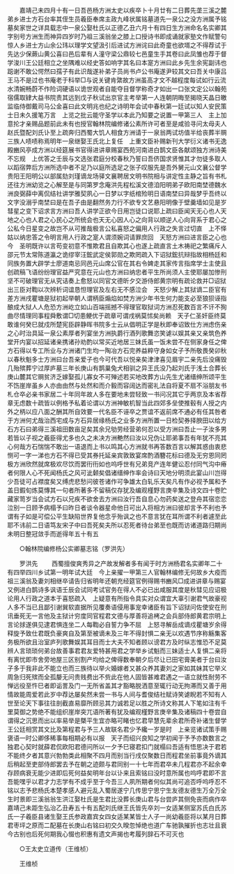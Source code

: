 <!-- { "loadSidebar": true } -->
　　嘉靖己未四月十有一日吾邑杨方洲太史以疾卒卜十月廿有二日葬先垄三溪之麓弟乡进士方石台率其侄生员羲臣奉席主政九峰状属铭墓道先一泉公之没方洲属予铭墓矣家世之详具载志中一泉公娶杜氏以正德乙丑六月十有四日生方洲命名名实卿其字别号方洲生而神异四岁时乃祖三溪翁坐之膝上口授诗书即成诵就家塾文作赋警句惊人乡进士方山余公玮以理学文望汲引后进试方洲诧曰此奇童也欲壻之不得荐试于先达少保蕨山黄公喜曰邑后辈有人潼守梁公鼎较七邑童生手其卷曰此凤雏也荐于督学浚川王公廷相立之坐隅难以经史答如响字其名曰本寔方洲曰此乡先生余宪副讳也跽谢不敢公愕然曰孺子有此识哉遂补弟子员尚书卢公书庵遂尹较其文曰吾关中康吕王马不是过也书庵老于科举□与说关键肯綮故方洲虽高才文不越程度每试如行云流水清婉畅蔚不作险词硬语以诡世观者自能夺目督学称奇才如出一口张文定公以翰苑宿儒取肄大益书院责其远到戊子秋试出京官主考举第一人连朝阴晦至揭晓天晶日皦监临侍御戴司马公金喜曰此文明兆也纪之诗明年会试中春秋第一廷试以知人安民策士日未久援笔万言　上览之批云能守圣学以本此乃知要之说置一甲第三人　主上加意抡才亲赐品题前此未有也授官翰林院编修诸公素所许可者至是咸验寻问太母夫人赵氏暨配刘氏讣至上疏奔归西蜀大饥人相食方洲请于一泉翁两试坊值半给丧葬半赒三族人啧啧称焉明年一泉继娶王氏北上复任　上重文臣补赐新刊大学衍义诸书无逸殿豳风亭成方洲以经筵展书官得进讲章赐宴西苑河南进白鹊文臣各献颂独方洲诗美不忘规　上优答之壬辰与文选张君庭分校春秋乃誓曰吾侪国求贤惟其才勿徒多取人以蹈宿弊后方洲所选中者不足乃以庭所选足之张子叹服先是吾外舅元山文襄公督学贵阳王阳明公以部属劾刘瑾谪龙场驿文襄聘居文明书院相与讲定性主静之旨有书札还往方洲幼览之心解至是与同第罗念庵洪先程松溪文德洎阳明弟子欧阳南埜德魏水洲良弼薛中离侃结社讲学雅契夙心一日梦以字纸棺殓明日语南埜曰异哉梦乎吾终以文字没溺乎南埜曰是在吾子由是翻然务力行不欲专文艺悬阳明像于壁羹墙如见是岁彗星之变下诏求言方洲曰吾人讲学正欲今日用岂徒口说耶上疏曰臣闻天无心也人天地之心也人君之心民心之所统会也天无心因人心之向背以顺逆人心向背系于君心之公私今日星变之故岂不从可推哉极言公私喜怒之偏用人行政之失言过切直　上不怿姑以纳忠答之令明言用人行政之寔人谓须婉词请罪庶回　天怒方洲曰进言臣之心也今　圣明既许以言苟变初意不惟欺君且自欺其心也遂上疏直言土木祷祀之繁痛斥人邵元节太常陈道瀛之诡缪宰汪鋐武定侯郭勋之欺罔疏入下诏狱鋐抗辩指故相杨廷和同族务置大辟学士廖道南忌同邑元山席公官在其右令婢走其家传言指席学士主使且创疏稿飞语纷纷理官益严究意在元山也方洲曰纳忠者平生所尚须人主使耶屡加惨刑坚不可破理官无从究诘奏上愈怒以同官文德昕夕交游侍郎黄宗明有疏论救并□诏狱出三臣对鞫以次辨析词谊恳怛理官及左右无不感泣会　天怒少解上其狱谪二臣官有差方洲戌瞿塘是狱初起举朝人谓柄臣煽焰如焚方洲少年书生何力能支必至狼狈诬指酿成大狱人人危恐方洲屹立如山百端摇撼不得理官取狱词方洲忍死数百言不讦不狥曲尽情理同事程舜敷谓□切患鲠优于疏章可谓戌祸莫怵矣尚赖　天子仁圣奸臣终莫敢谁何癸巳就戍所楚宪臣辟静晖书院多士云从倡明正学是秋即奉诏致仕方洲虑伤亲之心时治具延一泉公素厚者列宴坐方洲执爵行酒列歌舞恣笑谑以娱其亲又亲筑色养堂开内宴以招延诸亲携诸孙劝酌以常买近地居三妹氏虽一饭未尝不在侧家身任之俾方石得以专工所业与方洲诸门生均一陶冶方石完养益粹守身如女子予所敬畏癸卯秋以春秋魁多士方洲曰台吾亲爱子也今可代吾以悦亲矣津津喜见眉宇二亲先后没痛毁几殆殡葬宁过厚庐墓三年长庚山有鹊巢兔犬相驯之异王氏没乃起刘氏于浅土合葬长庚山麓其它赒贫济乏嫁娶孤儿寡女不可殚述若买地改葬方山先生尤诸缙绅所颂平生不饬崖岸虽乡人亦由由然与处然和而介毅而容阔达而密礼法自将夏不扇不浴朋友书札仓卒必亲书家居二十年同年故人多在要地未尝轻致一书问况其它乎两京及本省荐章无虑数十疏皆以例格予私着论谓以方洲神敏机智当此四郊多垒使推毂有人授之内外之柄以应八面之酬其所自效要一代名臣不诬卒之贾谊不返前席不通必有任其咎者于方洲何尤哉治西宅成与方石异居缘杨氏之业多方洲所置一日检契券择腴田以给方石方石曰弟得三溪祖田数亩足矣其余兄劬劳经营弟何忍以受方洲曰吾止一子汝多男若皆以子视之羲臣得尤多也久之未决方洲艴然曰汝以兄伪让耶弟事吾有年犹不亮其心何哉方石惴惴不敢出一语退而上书以鸣其心方洲就书再答数百言以解其惑由衷悲恻可一字一涕也方石不得已受其券托延亲宾敦致宴席酌酒簪花标曰德及无穷恩同罔极方洲欣然就席极欢尽饮而罢衎衎如也呜呼世有兄弟竞产连年健讼忍付同气沟中瘠者何限人心不死闻杨氏之风可泚颡矣倡诸缙绅作率会诗曰天地分明须此宴山川岂得少吾徒可占襟度矣又缚虎悲愁问彼苍诸作可争雄太白轧乐天矣凡有作必视予属和予盖日鍜旬炼莫慱其一句者所著多不留稿仅存犹及编观槿野言庚辛集及诗文四十卷贮藏家笥岁当会试方石以兄疾不欲舍去方洲曰汝行吾自息心勿药矣送之登舟其宿恋恋泣别一日顾予病榻予曰昨日者谈令器星命他日可出入将相方洲曰彼却言予不利也予谓有子如是可偿公平生缺陷世界复他念乎殆讽之也不意言犹在耳所谓不利者遽至此耶不讳前二日语笃友宋子中曰吾死矣夫所以忍死者待台弟至也既而访诸道路归期尚未明日整冠敛手而逝得年五十有五 

　　○翰林院编修杨公实卿墓志铭（罗洪先） 

　　罗洪先 
　　西蜀擅俊爽秀异之产故发解者多有闻于时方洲杨君名实卿年二十有四举四川乡试第一明年试大廷　今上亲擢一甲第三人官翰林编修无何故乡大疫而祖三溪翁及妻刘相继卒请告归省明年还朝充经筵官例得赐书豳风□成进讲章与赐宴又例进白鹊诗多讽语壬辰会试同考试官务在得人不必已出咸服其度是秋彗见应诏极论用人行政之道本于喜怒疏入　上疑意有所指令具实对众谓宜大辜引谢君气故豪视人多不当已且鄙引谢巽软直据所见覆奏语侵用事宠幸诸臣有旨下诏狱问佐使安在刑讯垂死无一言他及主狱计穷度同官程君文德与厚善将追栲之会兵部侍郎黄君宗明上言论捄遂俱见逮君惧连坐二人每鞫必自誓力争不屈　上怒寻解岳成谪戍瞿塘岁余得释旋予致仕君既负豪爽自及第至被谪未及三年不得封惧二亲无以欢遇节序称觞集客务极所欲且治室庐列歌舞娱其耳目而士大夫不知者顾以谤君方及时纵志惟恐不足莫辨人言琐琐何弟台故善事君君友爱特甚用君之学举乡试魁而三妹适士人复惧二亲将有离忧即市舍旁地屋三区别割产均给之俾得数奉朝夕后尽让已田宅膏美者于台曰汝子多于我非此不能立也而三族待以举火婚嫁者又甚众养其妻刘之家如其妹其它举义周急归死殡而全孤嫠无问贵贱费出不赀此在他人固皆甚难君遇之一语立就性耐劳不惮远役至忤巳者即诟詈及门一无所省盖其才豁略脱洒意至辄行动无拘滞而又善于用情故能周爱若此岁中荐达屡矣然未尝一书与人间与耆俊结社赋诗笑谑睨若不知有人世至论天下事往往剖截直易靡所顾忌其力诚若足以胜之所诗文称其人下笔如注有千里莫御之势绝不能组织崖岸突兀语所著有犹及编观槿野言庚辛集及诸稿四十卷尝自谓得之沉思而出以率易举是槩平生宜亦略可睹也忆君早慧先辈余君所奇补诸生督学王公廷相赏其文比及第程君与予三人故联名君少予纔一岁是时　上亲览诸试策手赐褒语一时公卿侈稀事每相期必有以报　天子而绍兴良知之学初闻于予予亦数数言之独君心契时就薛君侃欧阳君德问所以一夕予巳寝君扣门就榻曰吾适有悟思决于君若不能终夕者其意兴勃勃类此相聚不四月而别当行戌仅聚数日而程君坐前事竟外谪其后稍起至吏部侍郎罢去予在朝之迹颇与君同别一十七年而君卒未几程君亦不起余幸存顾病衰无能少进即后死何益矣明年台以讣来且索铭曰没时意所属也呜呼君即不言吾能嘿乎以君才力志学有不成乎至于今吾三人夙所期者何似其尚可追否呼呜呼忍不铭以志予悲杨氏本楚孝感人避元乱入蜀居遂宁几传思宁思宁生友德友德生万全万全生时景即三溪翁翁生洪江娶杜氏是生君比没葬长庚山君与台尝庐其侧免丧而病作卒嘉靖己未距生弘治乙丑寿五十有五配刘氏继王氏皆先卒刘一女适某侧室苏氏白氏苏氏一子羲臣县诸生娶王氏参政嘉宾女四女适某某皆士人子一尚幼羲臣将以某月日葬君枣坪之原而二配墓在长庚山右铭曰初交久暌忽悼绝也道广车驰孰摧折也志壮且衰今古别也后死何期我心惙也积惠有遗文声揭也考履列辞石不可灭也 

　　○王太史立道传（王维桢） 

　　王维桢 
